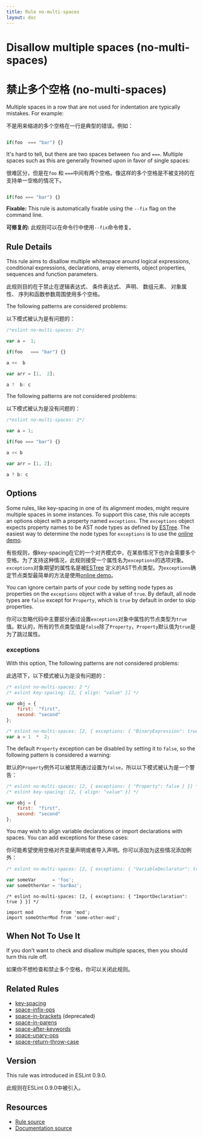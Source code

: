 ```yaml
---
title: Rule no-multi-spaces
layout: doc
---
```

<!-- Note: No pull requests accepted for this file. See README.md in the root directory for details. -->

# Disallow multiple spaces (no-multi-spaces)

# 禁止多个空格 (no-multi-spaces)

Multiple spaces in a row that are not used for indentation are typically mistakes. For example:

不是用来缩进的多个空格在一行是典型的错误。例如：

```js

if(foo  === "bar") {}

```

It's hard to tell, but there are two spaces between `foo` and `===`. Multiple spaces such as this are generally frowned upon in favor of single spaces:

很难区分，但是在`foo` 和 `===`中间有两个空格。像这样的多个空格是不被支持的在支持单一空格的情况下。

```js

if(foo === "bar") {}

```

**Fixable:** This rule is automatically fixable using the `--fix` flag on the command line.

**可修复的:** 此规则可以在命令行中使用`--fix`命令修复。

## Rule Details

This rule aims to disallow multiple whitespace around logical expressions, conditional expressions, declarations, array elements, object properties, sequences and function parameters.

此规则目的在于禁止在逻辑表达式、 条件表达式、 声明、 数组元素、 对象属性、 序列和函数参数周围使用多个空格。

The following patterns are considered problems:

以下模式被认为是有问题的：

```js
/*eslint no-multi-spaces: 2*/

var a =  1;

if(foo   === "bar") {}

a <<  b

var arr = [1,  2];

a ?  b: c
```

The following patterns are not considered problems:

以下模式被认为是没有问题的：

```js
/*eslint no-multi-spaces: 2*/

var a = 1;

if(foo === "bar") {}

a << b

var arr = [1, 2];

a ? b: c
```

## Options

Some rules, like key-spacing in one of its alignment modes, might require multiple spaces in some instances. To support this case, this rule accepts an options object with a property named `exceptions`. The `exceptions` object expects property names to be AST node types as defined by [ESTree](https://github.com/estree/estree). The easiest way to determine the node types for `exceptions` is to use the [online demo](http://eslint.org/parser).

有些规则，像key-spacing在它的一个对齐模式中，在某些情况下也许会需要多个空格。为了支持这种情况，此规则接受一个属性名为`exceptions`的选项对象。`exceptions`对象期望的属性名是被[ESTree](https://github.com/estree/estree) 定义的AST节点类型。为`exceptions`确定节点类型最简单的方法是使用[online demo](http://eslint.org/parser)。

You can ignore certain parts of your code by setting node types as properties on the `exceptions` object with a value of `true`. By default, all node types are `false` except for `Property`, which is `true` by default in order to skip properties.

你可以忽略代码中主要部分通过设置`exceptions`对象中属性的节点类型为`true`值。默认的，所有的节点类型值是`false`除了`Property`，`Property`默认值为`true`是为了跳过属性。

### exceptions

With this option, The following patterns are not considered problems:

此选项下，以下模式被认为是没有问题的：

```js
/* eslint no-multi-spaces: 2 */
/* eslint key-spacing: [2, { align: "value" }] */

var obj = {
    first:  "first",
    second: "second"
};
```

```js
/* eslint no-multi-spaces: [2, { exceptions: { "BinaryExpression": true } }] */
var a = 1  *  2;
```

The default `Property` exception can be disabled by setting it to `false`, so the following pattern is considered a warning:

默认的`Property`例外可以被禁用通过设置为`false`，所以以下模式被认为是一个警告：

```js
/* eslint no-multi-spaces: [2, { exceptions: { "Property": false } }] */
/* eslint key-spacing: [2, { align: "value" }] */

var obj = {
    first:  "first",
    second: "second"
};
```

You may wish to align variable declarations or import declarations with spaces. You can add exceptions for these cases:

你可能希望使用空格对齐变量声明或者导入声明。你可以添加为这些情况添加例外：

```js
/* eslint no-multi-spaces: [2, { exceptions: { "VariableDeclarator": true } }] */

var someVar      = 'foo';
var someOtherVar = 'barBaz';
```

```
/* eslint no-multi-spaces: [2, { exceptions: { "ImportDeclaration": true } }] */

import mod          from 'mod';
import someOtherMod from 'some-other-mod';
```

## When Not To Use It

If you don't want to check and disallow multiple spaces, then you should turn this rule off.

如果你不想检查和禁止多个空格，你可以关闭此规则。

## Related Rules

* [key-spacing](key-spacing)
* [space-infix-ops](space-infix-ops)
* [space-in-brackets](space-in-brackets) (deprecated)
* [space-in-parens](space-in-parens)
* [space-after-keywords](space-after-keywords)
* [space-unary-ops](space-unary-ops)
* [space-return-throw-case](space-return-throw-case)

## Version

This rule was introduced in ESLint 0.9.0.

此规则在ESLint 0.9.0中被引入。

## Resources

* [Rule source](https://github.com/eslint/eslint/tree/master/lib/rules/no-multi-spaces.js)
* [Documentation source](https://github.com/eslint/eslint/tree/master/docs/rules/no-multi-spaces.md)
